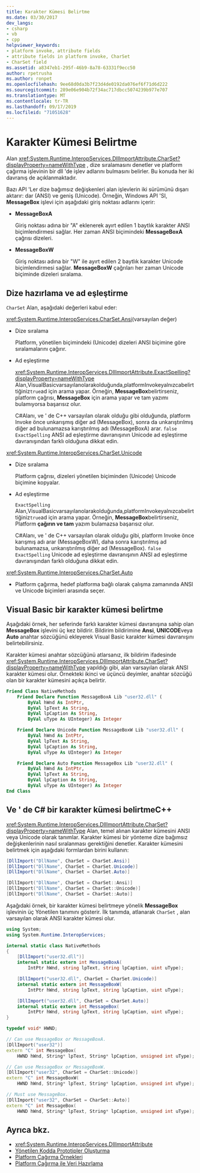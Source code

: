 ```yaml
---
title: Karakter Kümesi Belirtme
ms.date: 03/30/2017
dev_langs:
- csharp
- vb
- cpp
helpviewer_keywords:
- platform invoke, attribute fields
- attribute fields in platform invoke, CharSet
- CharSet field
ms.assetid: a8347eb1-295f-46b9-8a78-63331f9ecc50
author: rpetrusha
ms.author: ronpet
ms.openlocfilehash: 9ee68d0da3b7f23d4de0192da076ef6f71d6d222
ms.sourcegitcommit: 289e06e904b72f34ac717dbcc5074239b977e707
ms.translationtype: MT
ms.contentlocale: tr-TR
ms.lasthandoff: 09/17/2019
ms.locfileid: "71051628"
---
```

# <a name="specifying-a-character-set"></a>Karakter Kümesi Belirtme
Alan <xref:System.Runtime.InteropServices.DllImportAttribute.CharSet?displayProperty=nameWithType> , dize sıralamasını denetler ve platform çağırma işlevinin bir dll 'de işlev adlarını bulmasını belirler. Bu konuda her iki davranış de açıklanmaktadır.  
  
 Bazı API 'Ler dize bağımsız değişkenleri alan işlevlerin iki sürümünü dışarı aktarır: dar (ANSI) ve geniş (Unicode). Örneğin, Windows API 'SI, **MessageBox** işlevi için aşağıdaki giriş noktası adlarını içerir:  
  
- **MessageBoxA**  
  
     Giriş noktası adına bir "A" eklenerek ayırt edilen 1 baytlık karakter ANSI biçimlendirmesi sağlar. Her zaman ANSI biçimindeki **MessageBoxA** çağrısı dizeleri.  
  
- **MessageBoxW**  
  
     Giriş noktası adına bir "W" ile ayırt edilen 2 baytlık karakter Unicode biçimlendirmesi sağlar. **MessageBoxW** çağrıları her zaman Unicode biçiminde dizeleri sıralama.  
  
## <a name="string-marshaling-and-name-matching"></a>Dize hazırlama ve ad eşleştirme  
 `CharSet` Alan, aşağıdaki değerleri kabul eder:  
  
 <xref:System.Runtime.InteropServices.CharSet.Ansi>(varsayılan değer)  
  
- Dize sıralama  
  
     Platform, yönetilen biçimindeki (Unicode) dizeleri ANSI biçimine göre sıralamalarını çağırır.  
  
- Ad eşleştirme  
  
     <xref:System.Runtime.InteropServices.DllImportAttribute.ExactSpelling?displayProperty=nameWithType> Alan,VisualBasicvarsayılanolarakolduğunda,platformInvokeyalnızcabelirttiğiniz`true`ad için arama yapar. Örneğin, **MessageBox**belirtirseniz, platform çağrısı, **MessageBox** için arama yapar ve tam yazımı bulamıyorsa başarısız olur.  
  
     C#Alanı, ve ' de C++ varsayılan olarak olduğu gibi olduğunda, platform Invoke önce unkarışmış diğer ad (MessageBox), sonra da unkarıştırılmış diğer ad bulunamazsa karıştırılmış adı (MessageBoxA) arar. `false` `ExactSpelling` ANSI ad eşleştirme davranışının Unicode ad eşleştirme davranışından farklı olduğuna dikkat edin.  
  
 <xref:System.Runtime.InteropServices.CharSet.Unicode>  
  
- Dize sıralama  
  
     Platform çağrısı, dizeleri yönetilen biçiminden (Unicode) Unicode biçimine kopyalar.  
  
- Ad eşleştirme  
  
     `ExactSpelling` Alan,VisualBasicvarsayılanolarakolduğunda,platformInvokeyalnızcabelirttiğiniz`true`ad için arama yapar. Örneğin, **MessageBox**belirtirseniz, Platform **çağırın ve tam** yazım bulamazsa başarısız olur.  
  
     C#Alanı, ve ' de C++ varsayılan olarak olduğu gibi, platform Invoke önce karışmış adı arar (MessageBoxW), daha sonra karıştırılmış ad bulunamazsa, unkarıştırılmış diğer ad (MessageBox). `false` `ExactSpelling` Unicode ad eşleştirme davranışının ANSI ad eşleştirme davranışından farklı olduğuna dikkat edin.  
  
 <xref:System.Runtime.InteropServices.CharSet.Auto>  
  
- Platform çağırma, hedef platforma bağlı olarak çalışma zamanında ANSI ve Unicode biçimleri arasında seçer.  
  
## <a name="specifying-a-character-set-in-visual-basic"></a>Visual Basic bir karakter kümesi belirtme  
 Aşağıdaki örnek, her seferinde farklı karakter kümesi davranışına sahip olan **MessageBox** işlevini üç kez bildirir. Bildirim bildirimine **Ansi**, **UNICODE**veya **Auto** anahtar sözcüğünü ekleyerek Visual Basic karakter kümesi davranışını belirtebilirsiniz.  
  
 Karakter kümesi anahtar sözcüğünü atlarsanız, ilk bildirim ifadesinde <xref:System.Runtime.InteropServices.DllImportAttribute.CharSet?displayProperty=nameWithType> yapıldığı gibi, alan varsayılan olarak ANSI karakter kümesi olur. Örnekteki ikinci ve üçüncü deyimler, anahtar sözcüğü olan bir karakter kümesini açıkça belirtir.  
  
```vb
Friend Class NativeMethods
    Friend Declare Function MessageBoxA Lib "user32.dll" (
        ByVal hWnd As IntPtr,
        ByVal lpText As String,
        ByVal lpCaption As String,
        ByVal uType As UInteger) As Integer

    Friend Declare Unicode Function MessageBoxW Lib "user32.dll" (
        ByVal hWnd As IntPtr,
        ByVal lpText As String,
        ByVal lpCaption As String,
        ByVal uType As UInteger) As Integer

    Friend Declare Auto Function MessageBox Lib "user32.dll" (
        ByVal hWnd As IntPtr,
        ByVal lpText As String,
        ByVal lpCaption As String,
        ByVal uType As UInteger) As Integer
End Class
```
  
## <a name="specifying-a-character-set-in-c-and-c"></a>Ve ' de C# bir karakter kümesi belirtmeC++  
 <xref:System.Runtime.InteropServices.DllImportAttribute.CharSet?displayProperty=nameWithType> Alan, temel alınan karakter kümesini ANSI veya Unicode olarak tanımlar. Karakter kümesi bir yönteme dize bağımsız değişkenlerinin nasıl sıralanması gerektiğini denetler. Karakter kümesini belirtmek için aşağıdaki formlardan birini kullanın:  
  
```csharp
[DllImport("DllName", CharSet = CharSet.Ansi)]
[DllImport("DllName", CharSet = CharSet.Unicode)]
[DllImport("DllName", CharSet = CharSet.Auto)]
```
  
```cpp
[DllImport("DllName", CharSet = CharSet::Ansi)]
[DllImport("DllName", CharSet = CharSet::Unicode)]
[DllImport("DllName", CharSet = CharSet::Auto)]
```
  
 Aşağıdaki örnek, bir karakter kümesi belirtmeye yönelik **MessageBox** işlevinin üç Yönetilen tanımını gösterir. İlk tanımda, atlanarak `CharSet` , alan varsayılan olarak ANSI karakter kümesi olur.  
  
```csharp  
using System;
using System.Runtime.InteropServices;

internal static class NativeMethods
{
    [DllImport("user32.dll")]
    internal static extern int MessageBoxA(
        IntPtr hWnd, string lpText, string lpCaption, uint uType);

    [DllImport("user32.dll", CharSet = CharSet.Unicode)]
    internal static extern int MessageBoxW(
        IntPtr hWnd, string lpText, string lpCaption, uint uType);

    [DllImport("user32.dll", CharSet = CharSet.Auto)]
    internal static extern int MessageBox(
        IntPtr hWnd, string lpText, string lpCaption, uint uType);
}
```  
  
```cpp
typedef void* HWND;

// Can use MessageBox or MessageBoxA.
[DllImport("user32")]
extern "C" int MessageBox(
    HWND hWnd, String* lpText, String* lpCaption, unsigned int uType);

// Can use MessageBox or MessageBoxW.
[DllImport("user32", CharSet = CharSet::Unicode)]
extern "C" int MessageBoxW(
    HWND hWnd, String* lpText, String* lpCaption, unsigned int uType);

// Must use MessageBox.
[DllImport("user32", CharSet = CharSet::Auto)]
extern "C" int MessageBox(
    HWND hWnd, String* lpText, String* lpCaption, unsigned int uType);
```
  
## <a name="see-also"></a>Ayrıca bkz.

- <xref:System.Runtime.InteropServices.DllImportAttribute>
- [Yönetilen Kodda Prototipler Oluşturma](creating-prototypes-in-managed-code.md)
- [Platform Çağırma Örnekleri](platform-invoke-examples.md)
- [Platform Çağırma ile Veri Hazırlama](marshaling-data-with-platform-invoke.md)
